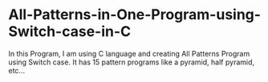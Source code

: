 # All-Patterns-in-One-Program-using-Switch-case-in-C
In this Program, I am using C language and creating All Patterns Program using Switch case. It has 15 pattern programs like a pyramid, half pyramid, etc...
